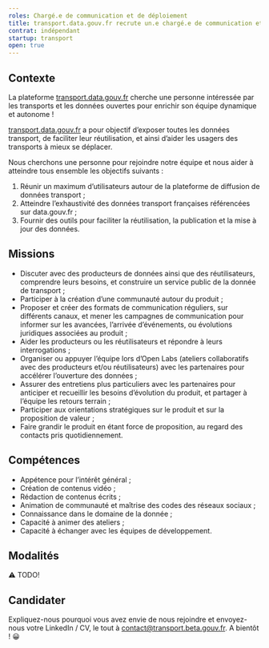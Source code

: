 ```yaml
---
roles: Chargé.e de communication et de déploiement
title: transport.data.gouv.fr recrute un.e chargé.e de communication et de déploiement
contrat: indépendant
startup: transport
open: true
---
```


## Contexte

La plateforme [transport.data.gouv.fr](https://transport.data.gouv.fr) cherche une personne intéressée par les transports et les données ouvertes pour enrichir son équipe dynamique et autonome !

[transport.data.gouv.fr](https://transport.data.gouv.fr) a pour objectif d’exposer toutes les données transport, de faciliter leur réutilisation, et ainsi d’aider les usagers des transports à mieux se déplacer.

Nous cherchons une personne pour rejoindre notre équipe et nous aider à atteindre tous ensemble les objectifs suivants :
1. Réunir un maximum d’utilisateurs autour de la plateforme de diffusion de données transport ;
2. Atteindre l’exhaustivité des données transport françaises référencées sur data.gouv.fr ;
3. Fournir des outils pour faciliter la réutilisation, la publication et la mise à jour des données.

## Missions

- Discuter avec des producteurs de données ainsi que des réutilisateurs, comprendre leurs besoins, et construire un service public de la donnée de transport ;
- Participer à la création d’une communauté autour du produit ;
- Proposer et créer des formats de communication réguliers, sur différents canaux, et mener les campagnes de communication pour informer sur les avancées, l’arrivée d’événements, ou évolutions juridiques associées au produit ;
- Aider les producteurs ou les réutilisateurs et répondre à leurs interrogations ;
- Organiser ou appuyer l’équipe lors d’Open Labs (ateliers collaboratifs avec des producteurs et/ou réutilisateurs) avec les partenaires pour accélérer l’ouverture des données ;
- Assurer des entretiens plus particuliers avec les partenaires pour anticiper et recueillir les besoins d’évolution du produit, et partager à l’équipe les retours terrain ;
- Participer aux orientations stratégiques sur le produit et sur la proposition de valeur ;
- Faire grandir le produit en étant force de proposition, au regard des contacts pris quotidiennement.

## Compétences

- Appétence pour l’intérêt général ;
- Création de contenus vidéo  ;
- Rédaction de contenus écrits ;
- Animation de communauté et maîtrise des codes des réseaux sociaux ;
- Connaissance dans le domaine de la donnée ;
- Capacité à animer des ateliers ;
- Capacité à échanger avec les équipes de développement.

## Modalités

:warning: TODO!

## Candidater

Expliquez-nous pourquoi vous avez envie de nous rejoindre et envoyez-nous votre LinkedIn / CV, le tout à contact@transport.beta.gouv.fr.
A bientôt ! 😀


